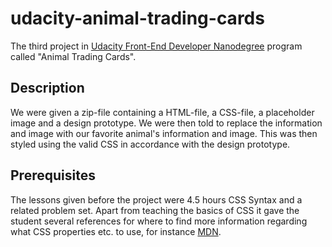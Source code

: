# udacity-animal-trading-cards
The third project in [Udacity Front-End Developer Nanodegree](https://www.udacity.com/course/front-end-web-developer-nanodegree--nd001) program called "Animal Trading Cards".

## Description
We were given a zip-file containing a HTML-file, a CSS-file, a placeholder image and a design prototype. We were then told to replace the information and image with our favorite animal's information and image. This was then styled using the valid CSS in accordance with the design prototype. 

## Prerequisites
The lessons given before the project were 4.5 hours CSS Syntax and a related problem set. Apart from teaching the basics of CSS it gave the student several references for where to find more information regarding what CSS properties etc. to use, for instance [MDN](https://developer.mozilla.org/en-US/docs/Web/CSS/Reference).
